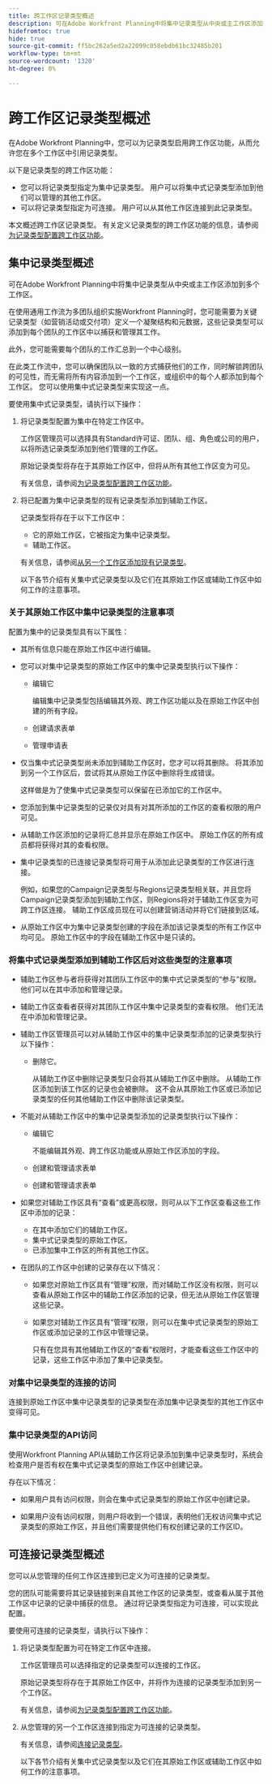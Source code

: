 ```yaml
---
title: 跨工作区记录类型概述
description: 可在Adobe Workfront Planning中将集中记录类型从中央或主工作区添加到多个工作区。
hidefromtoc: true
hide: true
source-git-commit: ff5bc262a5ed2a22099c058ebdb61bc32485b201
workflow-type: tm+mt
source-wordcount: '1320'
ht-degree: 0%

---
```


<!-- add these to the metadata, when making this public: 

feature: Workfront Planning
role: User, Admin
author: Alina
recommendations: noDisplay, noCatalog
-->

# 跨工作区记录类型概述

在Adobe Workfront Planning中，您可以为记录类型启用跨工作区功能，从而允许您在多个工作区中引用记录类型。

以下是记录类型的跨工作区功能：

* 您可以将记录类型指定为集中记录类型。 用户可以将集中式记录类型添加到他们可以管理的其他工作区。
* 可以将记录类型指定为可连接。 用户可以从其他工作区连接到此记录类型。

本文概述跨工作区记录类型。 有关定义记录类型的跨工作区功能的信息，请参阅[为记录类型配置跨工作区功能](/help/quicksilver/planning/architecture/configure-record-type-cross-workspace-capabilities.md)。


## 集中记录类型概述

可在Adobe Workfront Planning中将集中记录类型从中央或主工作区添加到多个工作区。

在使用通用工作流为多团队组织实施Workfront Planning时，您可能需要为关键记录类型（如营销活动或交付项）定义一个凝聚结构和元数据，这些记录类型可以添加到每个团队的工作区中以捕获和管理其工作。

此外，您可能需要每个团队的工作汇总到一个中心级别。

在此类工作流中，您可以确保团队以一致的方式捕获他们的工作，同时解锁跨团队的可见性，而无需将所有内容添加到一个工作区，或组织中的每个人都添加到每个工作区。 您可以使用集中式记录类型来实现这一点。

要使用集中式记录类型，请执行以下操作：

1. 将记录类型配置为集中在特定工作区中。

   工作区管理员可以选择具有Standard许可证、团队、组、角色或公司的用户，以将所选记录类型添加到他们管理的工作区。

   原始记录类型将存在于其原始工作区中，但将从所有其他工作区变为可见。

   有关信息，请参阅[为记录类型配置跨工作区功能](/help/quicksilver/planning/architecture/configure-record-type-cross-workspace-capabilities.md)。
1. 将已配置为集中记录类型的现有记录类型添加到辅助工作区。

   记录类型将存在于以下工作区中：

   * 它的原始工作区，它被指定为集中记录类型。
   * 辅助工作区。

   有关信息，请参阅[从另一个工作区添加现有记录类型](/help/quicksilver/planning/architecture/add-existing-record-types-from-another-workspace.md)。

   以下各节介绍有关集中式记录类型以及它们在其原始工作区或辅助工作区中如何工作的注意事项。

### 关于其原始工作区中集中记录类型的注意事项

配置为集中的记录类型具有以下属性：

* 其所有信息只能在原始工作区中进行编辑。

* 您可以对集中记录类型的原始工作区中的集中记录类型执行以下操作：

   * 编辑它

     编辑集中记录类型包括编辑其外观、跨工作区功能以及在原始工作区中创建的所有字段。
   * 创建请求表单
   * 管理申请表

* 仅当集中式记录类型尚未添加到辅助工作区时，您才可以将其删除。 将其添加到另一个工作区后，尝试将其从原始工作区中删除将生成错误。

  这样做是为了使集中式记录类型可以保留在已添加它的工作区中。
* 您添加到集中记录类型的记录仅对具有对其所添加的工作区的查看权限的用户可见。
* 从辅助工作区添加的记录将汇总并显示在原始工作区中。 原始工作区的所有成员都将获得对其的查看权限。

* 集中记录类型的已连接记录类型将可用于从添加此记录类型的工作区进行连接。

  例如，如果您的Campaign记录类型与Regions记录类型相关联，并且您将Campaign记录类型添加到辅助工作区，则Regions将对于辅助工作区变为可跨工作区连接。 辅助工作区成员现在可以创建营销活动并将它们链接到区域。

* 从原始工作区中为集中记录类型创建的字段在添加该记录类型的所有工作区中均可见。 原始工作区中的字段在辅助工作区中是只读的。

### 将集中式记录类型添加到辅助工作区后对这些类型的注意事项

* 辅助工作区参与者将获得对其团队工作区中的集中式记录类型的“参与”权限。 他们可以在其中添加和管理记录。

* 辅助工作区查看者获得对其团队工作区中集中记录类型的查看权限。 他们无法在中添加和管理记录。

* 辅助工作区管理员可以对从辅助工作区中的集中记录类型添加的记录类型执行以下操作：

   * 删除它。

     从辅助工作区中删除记录类型只会将其从辅助工作区中删除。 从辅助工作区添加到该工作区的记录也会被删除。 这不会从其原始工作区或已添加记录类型的任何其他辅助工作区中删除该记录类型。

  <!--These two capabilities will come later:
    * Add new fields
        Fields added to a centralized record from a secondary workspace are visible only from the secondary workspace. 
    * Share it-->

* 不能对从辅助工作区中的集中记录类型添加的记录类型执行以下操作：

   * 编辑它

     不能编辑其外观、跨工作区功能或从原始工作区添加的字段。
   * 创建和管理请求表单
   * 创建和管理请求表单

* 如果您对辅助工作区具有“查看”或更高权限，则可从以下工作区查看这些工作区中添加的记录：

   * 在其中添加它们的辅助工作区。
   * 集中式记录类型的原始工作区。
   * 已添加集中工作区的所有其他工作区。

* 在团队的工作区中创建的记录存在以下情况：

   * 如果您对原始工作区具有“管理”权限，而对辅助工作区没有权限，则可以查看从原始工作区中的辅助工作区添加的记录，但无法从原始工作区管理这些记录。
   * 如果您对辅助工作区具有“管理”权限，则可以在集中式记录类型的原始工作区或添加记录的工作区中管理记录。

     只有在您具有其他辅助工作区的“查看”权限时，才能查看这些工作区中的记录，这些工作区中添加了集中记录类型。

### 对集中记录类型的连接的访问

连接到原始工作区中集中记录类型的记录类型在添加集中记录类型的其他工作区中变得可见。

### 集中记录类型的API访问

使用Workfront Planning API从辅助工作区将记录添加到集中记录类型时，系统会检查用户是否有权在集中式记录类型的原始工作区中创建记录。

存在以下情况：

* 如果用户具有访问权限，则会在集中式记录类型的原始工作区中创建记录。

* 如果用户没有访问权限，则用户将收到一个错误，表明他们无权访问集中式记录类型的原始工作区，并且他们需要提供他们有权创建记录的工作区ID。

## 可连接记录类型概述

您可以从您管理的任何工作区连接到已定义为可连接的记录类型。

您的团队可能需要将其记录链接到来自其他工作区的记录类型，或查看从属于其他工作区中记录的记录中捕获的信息。 通过将记录类型指定为可连接，可以实现此配置。

要使用可连接的记录类型，请执行以下操作：

1. 将记录类型配置为可在特定工作区中连接。

   工作区管理员可以选择指定的记录类型可以连接的工作区。

   原始记录类型将存在于其原始工作区中，并将作为连接的记录类型添加到另一个工作区。

   有关信息，请参阅[为记录类型配置跨工作区功能](/help/quicksilver/planning/architecture/configure-record-type-cross-workspace-capabilities.md)。
1. 从您管理的另一个工作区连接到指定为可连接的记录类型。

   有关信息，请参阅[连接记录类型](/help/quicksilver/planning/architecture/connect-record-types.md)。

   以下各节介绍有关集中式记录类型以及它们在其原始工作区或辅助工作区中如何工作的注意事项。